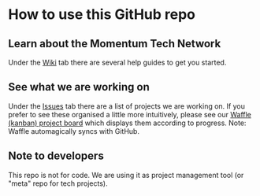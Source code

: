# How to use this GitHub repo


## Learn about the Momentum Tech Network
Under the [Wiki](https://github.com/PeoplesMomentum/projects/wiki/Home) tab there are several help guides to get you started. 

## See what we are working on
Under the [Issues](https://github.com/PeoplesMomentum/projects/issues) tab there are a list of projects we are working on. If you prefer to see these organised a little more intuitively, please see our [Waffle (kanban) project board](https://waffle.io/PeoplesMomentum/projects) which displays them according to progress. Note: Waffle automagically syncs with GitHub.  

## Note to developers
This repo is not for code. We are using it as project management tool (or "meta" repo for tech projects). 
